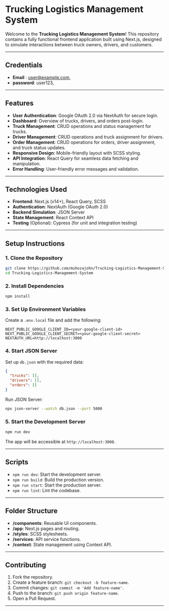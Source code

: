 # Trucking Logistics Management System

Welcome to the **Trucking Logistics Management System**! This repository contains a fully functional frontend application built using Next.js, designed to simulate interactions between truck owners, drivers, and customers. 

---
## **Credentials**
- **Email** : user@example.com,
- **password**: user123,
---

## **Features**
- **User Authentication**: Google OAuth 2.0 via NextAuth for secure login.
- **Dashboard**: Overview of trucks, drivers, and orders post-login.
- **Truck Management**: CRUD operations and status management for trucks.
- **Driver Management**: CRUD operations and truck assignment for drivers.
- **Order Management**: CRUD operations for orders, driver assignment, and truck status updates.
- **Responsive Design**: Mobile-friendly layout with SCSS styling.
- **API Integration**: React Query for seamless data fetching and manipulation.
- **Error Handling**: User-friendly error messages and validation.

---

## **Technologies Used**
- **Frontend**: Next.js (v14+), React Query, SCSS
- **Authentication**: NextAuth (Google OAuth 2.0)
- **Backend Simulation**: JSON Server
- **State Management**: React Context API
- **Testing** (Optional): Cypress (for unit and integration testing)

---

## **Setup Instructions**
### **1. Clone the Repository**
```bash
git clone https://github.com/muhozajohn/Trucking-Logistics-Management-System.git
cd Trucking-Logistics-Management-System
```

### **2. Install Dependencies**
```bash
npm install
```

### **3. Set Up Environment Variables**
Create a `.env.local` file and add the following:
```env
NEXT_PUBLIC_GOOGLE_CLIENT_ID=<your-google-client-id>
NEXT_PUBLIC_GOOGLE_CLIENT_SECRET=<your-google-client-secret>
NEXTAUTH_URL=http://localhost:3000
```

### **4. Start JSON Server**
Set up `db.json` with the required data:
```json
{
  "trucks": [],
  "drivers": [],
  "orders": []
}
```
Run JSON Server:
```bash
npx json-server --watch db.json --port 5000
```

### **5. Start the Development Server**
```bash
npm run dev
```
The app will be accessible at `http://localhost:3000`.

---

## **Scripts**
- `npm run dev`: Start the development server.
- `npm run build`: Build the production version.
- `npm run start`: Start the production server.
- `npm run lint`: Lint the codebase.

---

## **Folder Structure**
- **/components**: Reusable UI components.
- **/app**: Next.js pages and routing.
- **/styles**: SCSS stylesheets.
- **/services**: API service functions.
- **/context**: State management using Context API.

---

## **Contributing**
1. Fork the repository.
2. Create a feature branch: `git checkout -b feature-name`.
3. Commit changes: `git commit -m 'Add feature-name'`.
4. Push to the branch: `git push origin feature-name`.
5. Open a Pull Request.

---
